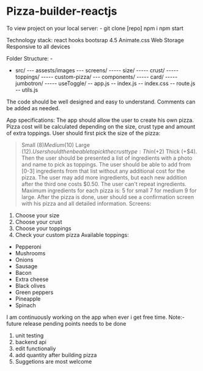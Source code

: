# Pizza-builder-reactjs

To view project on your local server: -
git clone [repo]
npm i
npm start

Technology stack: 
react hooks
bootsrap 4.5
Animate.css
Web Storage
Responsive to all devices

Folder Structure: -
- src/
--- assests/images
--- screens/
----- size/
----- crust/
----- toppings/
----- custom-pizza/
--- components/
----- card/
----- jumbotron/
----- useToggle/
-- app.js
-- index.js
-- index.css
-- route.js
-- utils.js

The code should be well designed and easy to understand.
Comments can be added as needed.

App specifications:
The app should allow the user to create his own pizza.
Pizza cost will be calculated depending on the size, crust type and amount of extra toppings.
User should first pick the size of the pizza:
> Small ($8)
> Medium ($10)
> Large ($12).
User should then be able to pick the crust type:
> Thin (+$2)
> Thick (+$4).
Then the user should be presented a list of ingredients with a photo and name to pick as toppings.
The user should be able to add from [0-3] ingredients from that list without any additional cost for the pizza.
The user may add more ingredients, but each new addition after the third one costs $0.50.
The user can't repeat ingredients.
Maximum ingredients for each pizza is:
> 5 for small
> 7 for medium
> 9 for large.
After the pizza is done, user should see a confirmation screen with his pizza and all detailed information.
Screens:
1. Choose your size
1. Choose your crust
2. Choose your toppings
3. Check your custom pizza
Available toppings:
- Pepperoni
- Mushrooms
- Onions
- Sausage
- Bacon
- Extra cheese
- Black olives
- Green peppers
- Pineapple
- Spinach

I am continuously working on the app when ever i get free time.
Note:- future release pending points needs to be done
1. unit testing
2. backend api
3. edit functionaliy
4. add quantity after building pizza
5. Suggetions are most welcome

